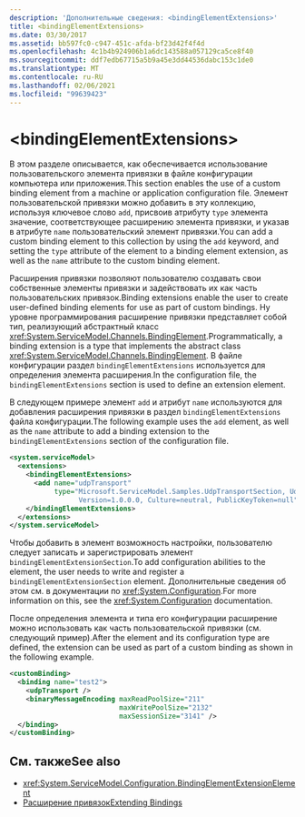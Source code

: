 ```yaml
---
description: 'Дополнительные сведения: <bindingElementExtensions>'
title: <bindingElementExtensions>
ms.date: 03/30/2017
ms.assetid: bb597fc0-c947-451c-afda-bf23d42f4f4d
ms.openlocfilehash: 4c1b4b924906b1a6dc143588a057129ca5ce8f40
ms.sourcegitcommit: ddf7edb67715a5b9a45e3dd44536dabc153c1de0
ms.translationtype: MT
ms.contentlocale: ru-RU
ms.lasthandoff: 02/06/2021
ms.locfileid: "99639423"
---
```

# \<bindingElementExtensions>

<span data-ttu-id="b0eea-102">В этом разделе описывается, как обеспечивается использование пользовательского элемента привязки в файле конфигурации компьютера или приложения.</span><span class="sxs-lookup"><span data-stu-id="b0eea-102">This section enables the use of a custom binding element from a machine or application configuration file.</span></span> <span data-ttu-id="b0eea-103">Элемент пользовательской привязки можно добавить в эту коллекцию, используя ключевое слово `add`, присвоив атрибуту `type` элемента значение, соответствующее расширению элемента привязки, и указав в атрибуте `name` пользовательский элемент привязки.</span><span class="sxs-lookup"><span data-stu-id="b0eea-103">You can add a custom binding element to this collection by using the `add` keyword, and setting the `type` attribute of the element to a binding element extension, as well as the `name` attribute to the custom binding element.</span></span>  
  
 <span data-ttu-id="b0eea-104">Расширения привязки позволяют пользователю создавать свои собственные элементы привязки и задействовать их как часть пользовательских привязок.</span><span class="sxs-lookup"><span data-stu-id="b0eea-104">Binding extensions enable the user to create user-defined binding elements for use as part of custom bindings.</span></span> <span data-ttu-id="b0eea-105">Ну уровне программирования расширение привязки представляет собой тип, реализующий абстрактный класс <xref:System.ServiceModel.Channels.BindingElement>.</span><span class="sxs-lookup"><span data-stu-id="b0eea-105">Programmatically, a binding extension is a type that implements the abstract class <xref:System.ServiceModel.Channels.BindingElement>.</span></span> <span data-ttu-id="b0eea-106">В файле конфигурации раздел `bindingElementExtensions` используется для определения элемента расширения.</span><span class="sxs-lookup"><span data-stu-id="b0eea-106">In the configuration file, the `bindingElementExtensions` section is used to define an extension element.</span></span>  
  
 <span data-ttu-id="b0eea-107">В следующем примере элемент `add` и атрибут `name` используются для добавления расширения привязки в раздел `bindingElementExtensions` файла конфигурации.</span><span class="sxs-lookup"><span data-stu-id="b0eea-107">The following example uses the `add` element, as well as the `name` attribute to add a binding extension to the `bindingElementExtensions` section of the configuration file.</span></span>  
  
```xml  
<system.serviceModel>
  <extensions>
    <bindingElementExtensions>
      <add name="udpTransport"
           type="Microsoft.ServiceModel.Samples.UdpTransportSection, UdpTransport,
                 Version=1.0.0.0, Culture=neutral, PublicKeyToken=null" />
    </bindingElementExtensions>
  </extensions>
</system.serviceModel>
```  
  
 <span data-ttu-id="b0eea-108">Чтобы добавить в элемент возможность настройки, пользователю следует записать и зарегистрировать элемент `bindingElementExtensionSection`.</span><span class="sxs-lookup"><span data-stu-id="b0eea-108">To add configuration abilities to the element, the user needs to write and register a `bindingElementExtensionSection` element.</span></span> <span data-ttu-id="b0eea-109">Дополнительные сведения об этом см. в документации по <xref:System.Configuration>.</span><span class="sxs-lookup"><span data-stu-id="b0eea-109">For more information on this, see the <xref:System.Configuration> documentation.</span></span>  
  
 <span data-ttu-id="b0eea-110">После определения элемента и типа его конфигурации расширение можно использовать как часть пользовательской привязки (см. следующий пример).</span><span class="sxs-lookup"><span data-stu-id="b0eea-110">After the element and its configuration type are defined, the extension can be used as part of a custom binding as shown in the following example.</span></span>  
  
```xml  
<customBinding>
  <binding name="test2">
    <udpTransport />
    <binaryMessageEncoding maxReadPoolSize="211"
                           maxWritePoolSize="2132"
                           maxSessionSize="3141" />
  </binding>
</customBinding>
```  
  
## <a name="see-also"></a><span data-ttu-id="b0eea-111">См. также</span><span class="sxs-lookup"><span data-stu-id="b0eea-111">See also</span></span>

- <xref:System.ServiceModel.Configuration.BindingElementExtensionElement>
- [<span data-ttu-id="b0eea-112">Расширение привязок</span><span class="sxs-lookup"><span data-stu-id="b0eea-112">Extending Bindings</span></span>](../../../wcf/extending/extending-bindings.md)
